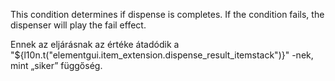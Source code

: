 This condition determines if dispense is completes. If the condition fails, the dispenser will play the fail effect.

Ennek az eljárásnak az értéke átadódik a "${l10n.t("elementgui.item_extension.dispense_result_itemstack")}" -nek, mint „siker” függőség.
